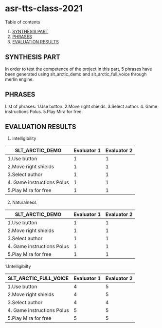 # asr-tts-class-2021

  Table of contents
1. [SYNTHESIS PART](#introduction)
2. [PHRASES](#paragraph1) 
3. [EVALUATION RESULTS](#paragraph2)

## SYNTHESIS PART <a name="introduction"></a>
In order to test the competence of the project in this part, 5 phrases have been generated using slt_arctic_demo and slt_arctic_full_voice through merlin engine.


## PHRASES <a name="paragraph1"></a>
List of phrases: 1.Use button. 
                 2.Move right shields. 
                 3.Select author.
                 4. Game instructions Polus. 
                 5.Play Mira for free.

## EVALUATION RESULTS <a name="paragraph2"></a>

  
    

 1. Intelligibility

|     SLT_ARCTIC_DEMO               |     Evaluator 1    |     Evaluator 2    |
|-----------------------------------|--------------------|--------------------|
|     1.Use button                  | 1                  | 1                  |
|     2.Move right shields          | 1                  | 1                  |
|     3.Select author               | 1                  | 1                  |
|     4. Game instructions Polus    | 1                  | 1                  |
|     5.Play Mira   for free        | 1                  | 1                  |

2. Naturalness

|     SLT_ARCTIC_DEMO               |     Evaluator 1    |     Evaluator 2    |
|-----------------------------------|--------------------|--------------------|
|     1.Use button                  | 1                  | 1                  |
|     2.Move right shields          | 1                  | 1                  |
|     3.Select author               | 1                  | 1                  |
|     4. Game instructions Polus    | 1                  | 1                  |
|     5.Play Mira   for free        | 1                  | 1                  |

1.Intelligibilty

|     SLT_ARCTIC_FULL_VOICE         |     Evaluator 1    |     Evaluator 2    |
|-----------------------------------|--------------------|--------------------|
|     1.Use button                  | 4                  | 5                  |
|     2.Move right shields          | 4                  | 5                  |
|     3.Select author               | 4                  | 4                  |
|     4. Game instructions Polus    | 5                  | 5                  |
|     5.Play Mira   for free        | 5                  | 5                  |

